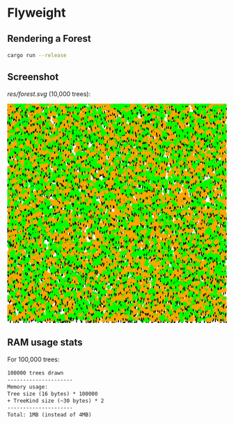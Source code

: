 # Flyweight

## Rendering a Forest

```bash
cargo run --release
```

## Screenshot

_res/forest.svg_ (10,000 trees):

![Rendered Forest](res/forest.svg)

## RAM usage stats

For 100,000 trees:

```
100000 trees drawn
---------------------
Memory usage:
Tree size (16 bytes) * 100000
+ TreeKind size (~30 bytes) * 2
---------------------
Total: 1MB (instead of 4MB)
```